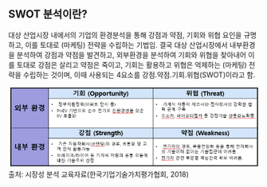 ## SWOT 분석이란?

대상 산업시장 내에서의 기업의 환경분석을 통해 강점과 약점, 기회와 위협 요인을 규명하고, 이를 토대로 (마케팅) 전략을 수립하는 기법임. 결국 대상 산업시장에서 내부환경을 분석하여 강점과 약점을 발견하고, 외부환경을 분석하여 기회와 위협을 찾아내어 이를 토대로 강점은 살리고 약점은 죽이고, 기회는 활용하고 위협은 억제하는 (마케팅) 전략을 수립하는 것이며, 이때 사용되는 4요소를 강점․약점․기회․위협(SWOT)이라고 함.

![전기자동차 산업에 대한 SWOT 분석 사례](images/Q9_3_1.png)
출처: 시장성 분석 교육자료(한국기업기술가치평가협회, 2018)
